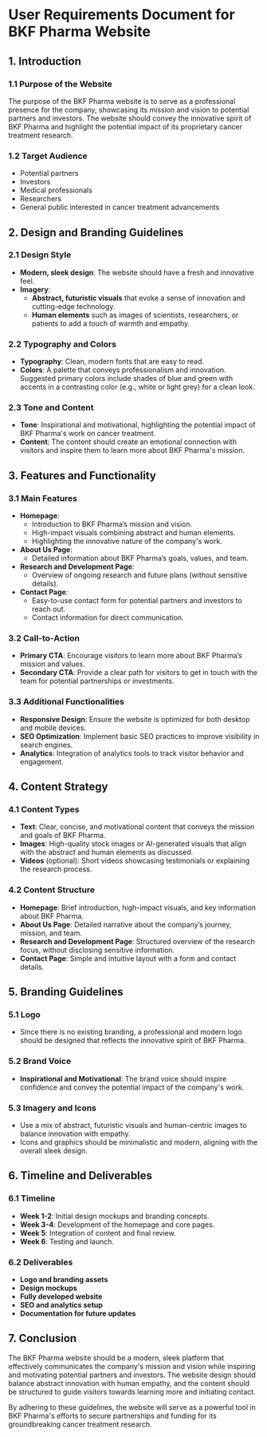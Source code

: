 # User Requirements Document for BKF Pharma Website

## 1. Introduction

### 1.1 Purpose of the Website
The purpose of the BKF Pharma website is to serve as a professional presence for the company, showcasing its mission and vision to potential partners and investors. The website should convey the innovative spirit of BKF Pharma and highlight the potential impact of its proprietary cancer treatment research.

### 1.2 Target Audience
- Potential partners
- Investors
- Medical professionals
- Researchers
- General public interested in cancer treatment advancements

## 2. Design and Branding Guidelines

### 2.1 Design Style
- **Modern, sleek design**: The website should have a fresh and innovative feel.
- **Imagery**: 
  - **Abstract, futuristic visuals** that evoke a sense of innovation and cutting-edge technology.
  - **Human elements** such as images of scientists, researchers, or patients to add a touch of warmth and empathy.

### 2.2 Typography and Colors
- **Typography**: Clean, modern fonts that are easy to read.
- **Colors**: A palette that conveys professionalism and innovation. Suggested primary colors include shades of blue and green with accents in a contrasting color (e.g., white or light grey) for a clean look.

### 2.3 Tone and Content
- **Tone**: Inspirational and motivational, highlighting the potential impact of BKF Pharma's work on cancer treatment.
- **Content**: The content should create an emotional connection with visitors and inspire them to learn more about BKF Pharma's mission.

## 3. Features and Functionality

### 3.1 Main Features
- **Homepage**: 
  - Introduction to BKF Pharma’s mission and vision.
  - High-impact visuals combining abstract and human elements.
  - Highlighting the innovative nature of the company's work.
- **About Us Page**: 
  - Detailed information about BKF Pharma’s goals, values, and team.
- **Research and Development Page**: 
  - Overview of ongoing research and future plans (without sensitive details).
- **Contact Page**: 
  - Easy-to-use contact form for potential partners and investors to reach out.
  - Contact information for direct communication.

### 3.2 Call-to-Action
- **Primary CTA**: Encourage visitors to learn more about BKF Pharma’s mission and values.
- **Secondary CTA**: Provide a clear path for visitors to get in touch with the team for potential partnerships or investments.

### 3.3 Additional Functionalities
- **Responsive Design**: Ensure the website is optimized for both desktop and mobile devices.
- **SEO Optimization**: Implement basic SEO practices to improve visibility in search engines.
- **Analytics**: Integration of analytics tools to track visitor behavior and engagement.

## 4. Content Strategy

### 4.1 Content Types
- **Text**: Clear, concise, and motivational content that conveys the mission and goals of BKF Pharma.
- **Images**: High-quality stock images or AI-generated visuals that align with the abstract and human elements as discussed.
- **Videos** (optional): Short videos showcasing testimonials or explaining the research process.

### 4.2 Content Structure
- **Homepage**: Brief introduction, high-impact visuals, and key information about BKF Pharma.
- **About Us Page**: Detailed narrative about the company’s journey, mission, and team.
- **Research and Development Page**: Structured overview of the research focus, without disclosing sensitive information.
- **Contact Page**: Simple and intuitive layout with a form and contact details.

## 5. Branding Guidelines

### 5.1 Logo
- Since there is no existing branding, a professional and modern logo should be designed that reflects the innovative spirit of BKF Pharma.

### 5.2 Brand Voice
- **Inspirational and Motivational**: The brand voice should inspire confidence and convey the potential impact of the company's work.

### 5.3 Imagery and Icons
- Use a mix of abstract, futuristic visuals and human-centric images to balance innovation with empathy.
- Icons and graphics should be minimalistic and modern, aligning with the overall sleek design.

## 6. Timeline and Deliverables

### 6.1 Timeline
- **Week 1-2**: Initial design mockups and branding concepts.
- **Week 3-4**: Development of the homepage and core pages.
- **Week 5**: Integration of content and final review.
- **Week 6**: Testing and launch.

### 6.2 Deliverables
- **Logo and branding assets**
- **Design mockups**
- **Fully developed website**
- **SEO and analytics setup**
- **Documentation for future updates**

## 7. Conclusion
The BKF Pharma website should be a modern, sleek platform that effectively communicates the company's mission and vision while inspiring and motivating potential partners and investors. The website design should balance abstract innovation with human empathy, and the content should be structured to guide visitors towards learning more and initiating contact.

By adhering to these guidelines, the website will serve as a powerful tool in BKF Pharma's efforts to secure partnerships and funding for its groundbreaking cancer treatment research.